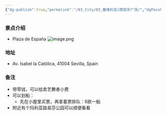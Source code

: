 ```yaml
---
{"dg-publish":true,"permalink":"/03_City/03_塞维利亚/西班牙广场/","dgPassFrontmatter":true}
---
```


### 景点介绍
+ Plaza de España
![image.png](https://obsidan-1314364309.cos.ap-beijing.myqcloud.com/obsidan/20250307001159463.png)

### 地址
+ Av. Isabel la Católica, 41004 Sevilla, Spain
### 备注
+ 带零钱，可以给卖艺舞者小费
+  可以划船：
	+ 先在小屋里买票，再拿着票排队：6欧一船
+ 附近有个玛利亚路易莎公园可以顺便看看
